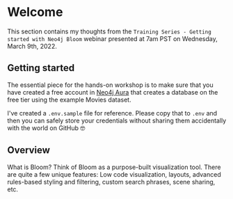 # Welcome

This section contains my thoughts from the `Training Series - Getting started with Neo4j Bloom` webinar presented at 7am PST on Wednesday, March 9th, 2022.

## Getting started

The essential piece for the hands-on workshop is to make sure that you have created a free account in [Neo4j Aura](https://console.neo4j.io) that creates a database on the free tier using the example Movies dataset.

I've created a `.env.sample` file for reference. Please copy that to `.env` and then you can safely store your credentials without sharing them accidentally with the world on GitHub 🤓

## Overview

What is Bloom? Think of Bloom as a purpose-built visualization tool. There are quite a few unique features: Low code visualization, layouts, advanced rules-based styling and filtering, custom search phrases, scene sharing, etc.

